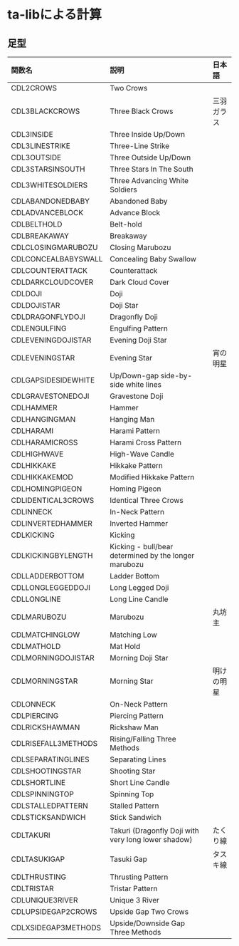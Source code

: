 # ta-libによる計算

## 足型

|関数名|説明|日本語|
|:---|:---|:---|
|CDL2CROWS|           Two Crows|
|CDL3BLACKCROWS|      Three Black Crows|三羽ガラス|
|CDL3INSIDE|          Three Inside Up/Down|
|CDL3LINESTRIKE|      Three-Line Strike|
|CDL3OUTSIDE|         Three Outside Up/Down|
|CDL3STARSINSOUTH|    Three Stars In The South|
|CDL3WHITESOLDIERS|   Three Advancing White Soldiers|
|CDLABANDONEDBABY|    Abandoned Baby|
|CDLADVANCEBLOCK|     Advance Block|
|CDLBELTHOLD|         Belt-hold|
|CDLBREAKAWAY|        Breakaway|
|CDLCLOSINGMARUBOZU|  Closing Marubozu|
|CDLCONCEALBABYSWALL| Concealing Baby Swallow|
|CDLCOUNTERATTACK|    Counterattack|
|CDLDARKCLOUDCOVER|   Dark Cloud Cover|
|CDLDOJI|             Doji|
|CDLDOJISTAR|         Doji Star|
|CDLDRAGONFLYDOJI|    Dragonfly Doji|
|CDLENGULFING|        Engulfing Pattern|
|CDLEVENINGDOJISTAR|  Evening Doji Star|
|CDLEVENINGSTAR|      Evening Star|宵の明星
|CDLGAPSIDESIDEWHITE| Up/Down-gap side-by-side white lines|
|CDLGRAVESTONEDOJI|   Gravestone Doji|
|CDLHAMMER|           Hammer|
|CDLHANGINGMAN|       Hanging Man|
|CDLHARAMI|           Harami Pattern|
|CDLHARAMICROSS|      Harami Cross Pattern|
|CDLHIGHWAVE|         High-Wave Candle|
|CDLHIKKAKE|          Hikkake Pattern|
|CDLHIKKAKEMOD|       Modified Hikkake Pattern|
|CDLHOMINGPIGEON|     Homing Pigeon|
|CDLIDENTICAL3CROWS|  Identical Three Crows|
|CDLINNECK|           In-Neck Pattern|
|CDLINVERTEDHAMMER|   Inverted Hammer|
|CDLKICKING|          Kicking|
|CDLKICKINGBYLENGTH|  Kicking - bull/bear determined by the longer marubozu|
|CDLLADDERBOTTOM|     Ladder Bottom|
|CDLLONGLEGGEDDOJI|   Long Legged Doji|
|CDLLONGLINE|         Long Line Candle|
|CDLMARUBOZU|         Marubozu|丸坊主
|CDLMATCHINGLOW|      Matching Low|
|CDLMATHOLD|          Mat Hold|
|CDLMORNINGDOJISTAR|  Morning Doji Star|
|CDLMORNINGSTAR|      Morning Star|明けの明星|
|CDLONNECK|           On-Neck Pattern|
|CDLPIERCING|         Piercing Pattern|
|CDLRICKSHAWMAN|      Rickshaw Man|
|CDLRISEFALL3METHODS| Rising/Falling Three Methods|
|CDLSEPARATINGLINES|  Separating Lines|
|CDLSHOOTINGSTAR|     Shooting Star|
|CDLSHORTLINE|        Short Line Candle|
|CDLSPINNINGTOP|      Spinning Top|
|CDLSTALLEDPATTERN|   Stalled Pattern|
|CDLSTICKSANDWICH|    Stick Sandwich|
|CDLTAKURI|           Takuri (Dragonfly Doji with very long lower shadow)|たくり線
|CDLTASUKIGAP|        Tasuki Gap|タスキ線
|CDLTHRUSTING|        Thrusting Pattern|
|CDLTRISTAR|          Tristar Pattern|
|CDLUNIQUE3RIVER|     Unique 3 River|
|CDLUPSIDEGAP2CROWS|  Upside Gap Two Crows|
|CDLXSIDEGAP3METHODS| Upside/Downside Gap Three Methods|
